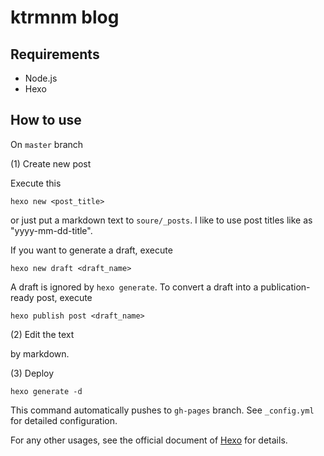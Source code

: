 # ktrmnm blog

## Requirements

- Node.js
- Hexo

## How to use

On `master` branch

(1) Create new post

Execute this
```
hexo new <post_title>
```
or just put a markdown text to `soure/_posts`.
I like to use post titles like as "yyyy-mm-dd-title".

If you want to generate a draft, execute
```
hexo new draft <draft_name>
```

A draft is ignored by `hexo generate`. To convert a draft into a publication-ready post, execute
```
hexo publish post <draft_name>
```

(2) Edit the text

by markdown.

(3) Deploy

```
hexo generate -d
```
This command automatically pushes to `gh-pages` branch. See `_config.yml` for detailed configuration.

For any other usages, see the official document of [Hexo](https://hexo.io/) for details.
